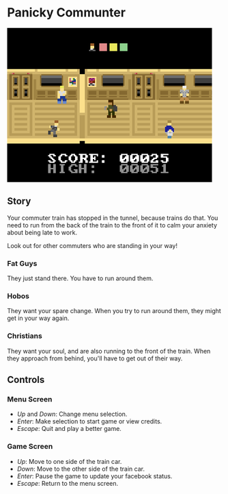 Panicky Communter
=================

![Screenshot](screenshot.png)

Story
-----

Your commuter train has stopped in the tunnel, because trains do that. You need to run from the back of the train to the front of it to calm your anxiety about being late to work.

Look out for other commuters who are standing in your way!

### Fat Guys ###

They just stand there. You have to run around them.

### Hobos ###

They want your spare change. When you try to run around them, they might get in your way again.

### Christians ###

They want your soul, and are also running to the front of the train. When they approach from behind, you'll have to get out of their way.

Controls
--------

### Menu Screen ###

* *Up* and *Down*: Change menu selection.
* *Enter*: Make selection to start game or view credits.
* *Escape*: Quit and play a better game.

### Game Screen ###

* *Up*: Move to one side of the train car.
* *Down*: Move to the other side of the train car.
* *Enter*: Pause the game to update your facebook status.
* *Escape*: Return to the menu screen.

